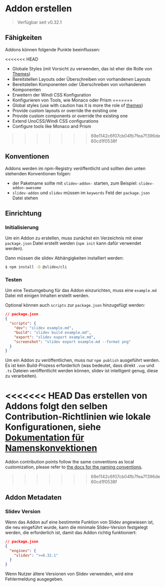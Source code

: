 # Addon erstellen

> Verfügbar seit v0.32.1

## Fähigkeiten

Addons können folgende Punkte beeinflussen:

<<<<<<< HEAD
- Globale Styles (mit Vorsicht zu verwenden, das ist eher die Rolle von [Themes](/themes/use))
- Bereitstellen Layouts oder Überschreiben von vorhandenen Layouts
- Bereitstellen Komponenten oder Überschreiben von vorhandenen Komponenten
- Erweitern der Windi CSS Konfiguration
- Konfigurieren von Tools, wie Monaco oder Prism
=======
- Global styles (use with caution has it is more the role of [themes](/themes/use))
- Provide custom layouts or override the existing one
- Provide custom components or override the existing one
- Extend UnoCSS/Windi CSS configurations
- Configure tools like Monaco and Prism
>>>>>>> 69e1142c6f07cb04fb7fea7f396de60cd1f0538f

## Konventionen

Addons werden im npm-Registry veröffentlicht und sollten den unten stehenden Konventionen folgen:

- der Paketname sollte mit `slidev-addon-` starten, zum Beispiel: `slidev-addon-awesome`
- `slidev-addon` und `slidev` müssen im `keywords` Feld der `package.json` Datei stehen

## Einrichtung

### Initialisierung

Um ein Addon zu erstellen, muss zunächst ein Verzeichnis mit einer `package.json` Datei erstellt werden (`npm init` kann dafür verwendet werden).


Dann müssen die slidev Abhängigkeiten installiert werden:

```bash
$ npm install -D @slidev/cli
```

### Testen

Um eine Testumgebung für das Addon einzurichten, muss eine `example.md` Datei mit einigen Inhalten erstellt werden.

Optional können auch `scripts` zur `package.json` hinzugefügt werden:

```json
// package.json
{
  "scripts": {
    "dev": "slidev example.md",
    "build": "slidev build example.md",
    "export": "slidev export example.md",
    "screenshot": "slidev export example.md --format png"
  }
}
```

Um ein Addon zu veröffentlichen, muss nur `npm publish` ausgeführt werden. Es ist kein Build-Prozess erforderlich (was bedeutet, dass direkt `.vue` und `.ts` Dateien veröffentlicht werden können, slidev ist intelligent genug, diese zu verarbeiten).

<<<<<<< HEAD
Das erstellen von Addons folgt den selben Contribution-Richtlinien wie lokale Konfigurationen, siehe [Dokumentation für Namenskonvektionen](/custom/)
=======
Addon contribution points follow the same conventions as local customization, please refer to [the docs for the naming conventions](/custom/).
>>>>>>> 69e1142c6f07cb04fb7fea7f396de60cd1f0538f

## Addon Metadaten

### Slidev Version

Wenn das Addon auf eine bestimmte Funktion von Slidev angewiesen ist, die neu eingeführt wurde, kann die minimale Slidev-Version festgelegt werden, die erforderlich ist, damit das Addon richtig funktioniert: 

```json
// package.json
{
  "engines": {
    "slidev": ">=0.32.1"
  }
}
```

Wenn Nutzer ältere Versionen von Slidev verwenden, wird eine Fehlermeldung ausgegeben.

